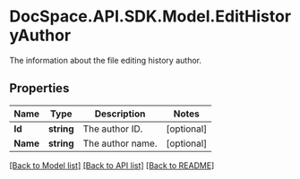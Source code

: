 # DocSpace.API.SDK.Model.EditHistoryAuthor
The information about the file editing history author.

## Properties

Name | Type | Description | Notes
------------ | ------------- | ------------- | -------------
**Id** | **string** | The author ID. | [optional] 
**Name** | **string** | The author name. | [optional] 

[[Back to Model list]](../README.md#documentation-for-models) [[Back to API list]](../README.md#documentation-for-api-endpoints) [[Back to README]](../README.md)

